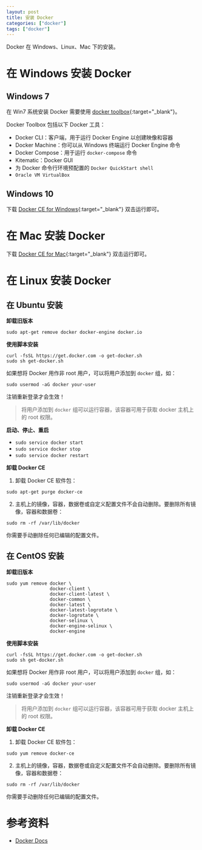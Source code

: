 ```yaml
---
layout: post
title: 安装 Docker
categories: ["docker"]
tags: ["docker"]
---
```


Docker 在 Windows、Linux、Mac 下的安装。

# 在 Windows 安装 Docker

## Windows 7

在 Win7 系统安装 Docker 需要使用 [docker toolbox](https://docs.docker.com/toolbox/toolbox_install_windows/){:target="_blank"}。

Docker Toolbox 包括以下 Docker 工具：

- Docker CLI：客户端，用于运行 Docker Engine 以创建映像和容器
- Docker Machine：你可以从 Windows 终端运行 Docker Engine 命令
- Docker Compose：用于运行 `docker-compose` 命令
- Kitematic：Docker GUI
- 为 Docker 命令行环境预配置的 `Docker QuickStart shell`
- `Oracle VM VirtualBox`

## Windows 10

下载 [Docker CE for Windows](https://store.docker.com/editions/community/docker-ce-desktop-windows){:target="_blank"} 双击运行即可。

# 在 Mac 安装 Docker

下载 [Docker CE for Mac](https://store.docker.com/editions/community/docker-ce-desktop-mac){:target="_blank"} 双击运行即可。

# 在 Linux 安装 Docker

## 在 Ubuntu 安装

**卸载旧版本**

```shell
sudo apt-get remove docker docker-engine docker.io
```

**使用脚本安装**

```shell
curl -fsSL https://get.docker.com -o get-docker.sh
sudo sh get-docker.sh
```

如果想将 Docker 用作非 root 用户，可以将用户添加到 `docker` 组，如：

```shell
sudo usermod -aG docker your-user
```

注销重新登录才会生效！

> 将用户添加到 `docker` 组可以运行容器，该容器可用于获取 docker 主机上的 root 权限。

**启动、停止、重启**

- `sudo service docker start`
- `sudo service docker stop`
- `sudo service docker restart`

**卸载 Docker CE**

1. 卸载 Docker CE 软件包：

```shell
sudo apt-get purge docker-ce
```

2. 主机上的镜像，容器，数据卷或自定义配置文件不会自动删除。要删除所有镜像，容器和数据卷：

```shell
sudo rm -rf /var/lib/docker
```

你需要手动删除任何已编辑的配置文件。

## 在 CentOS 安装

**卸载旧版本**

```shell
sudo yum remove docker \
                docker-client \
                docker-client-latest \
                docker-common \
                docker-latest \
                docker-latest-logrotate \
                docker-logrotate \
                docker-selinux \
                docker-engine-selinux \
                docker-engine
```

**使用脚本安装**

```shell
curl -fsSL https://get.docker.com -o get-docker.sh
sudo sh get-docker.sh
```

如果想将 Docker 用作非 root 用户，可以将用户添加到 `docker` 组，如：

```shell
sudo usermod -aG docker your-user
```

注销重新登录才会生效！

> 将用户添加到 `docker` 组可以运行容器，该容器可用于获取 docker 主机上的 root 权限。

**卸载 Docker CE**

1. 卸载 Docker CE 软件包：

```shell
sudo yum remove docker-ce
```

2. 主机上的镜像，容器，数据卷或自定义配置文件不会自动删除。要删除所有镜像，容器和数据卷：

```shell
sudo rm -rf /var/lib/docker
```

你需要手动删除任何已编辑的配置文件。

# 参考资料

- [Docker Docs](https://docs.docker.com/install/)